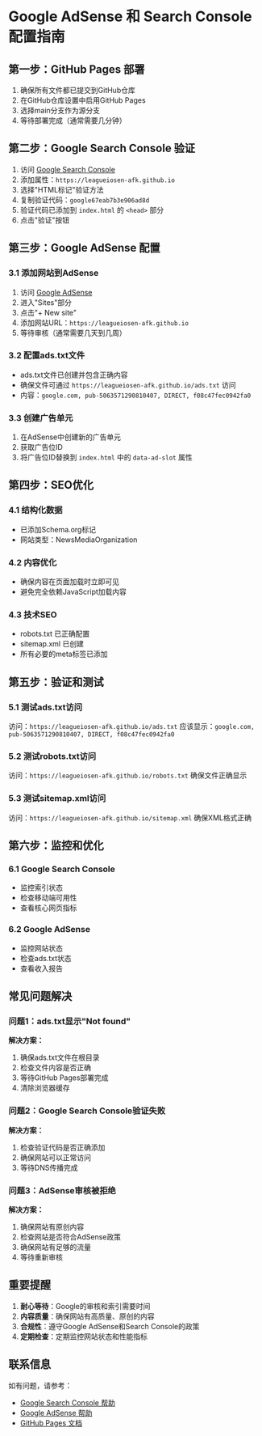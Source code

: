 # Google AdSense 和 Search Console 配置指南

## 第一步：GitHub Pages 部署

1. 确保所有文件都已提交到GitHub仓库
2. 在GitHub仓库设置中启用GitHub Pages
3. 选择main分支作为源分支
4. 等待部署完成（通常需要几分钟）

## 第二步：Google Search Console 验证

1. 访问 [Google Search Console](https://search.google.com/search-console)
2. 添加属性：`https://leagueiosen-afk.github.io`
3. 选择"HTML标记"验证方法
4. 复制验证代码：`google67eab7b3e906ad8d`
5. 验证代码已添加到 `index.html` 的 `<head>` 部分
6. 点击"验证"按钮

## 第三步：Google AdSense 配置

### 3.1 添加网站到AdSense
1. 访问 [Google AdSense](https://adsense.google.com)
2. 进入"Sites"部分
3. 点击"+ New site"
4. 添加网站URL：`https://leagueiosen-afk.github.io`
5. 等待审核（通常需要几天到几周）

### 3.2 配置ads.txt文件
- ads.txt文件已创建并包含正确内容
- 确保文件可通过 `https://leagueiosen-afk.github.io/ads.txt` 访问
- 内容：`google.com, pub-5063571290810407, DIRECT, f08c47fec0942fa0`

### 3.3 创建广告单元
1. 在AdSense中创建新的广告单元
2. 获取广告位ID
3. 将广告位ID替换到 `index.html` 中的 `data-ad-slot` 属性

## 第四步：SEO优化

### 4.1 结构化数据
- 已添加Schema.org标记
- 网站类型：NewsMediaOrganization

### 4.2 内容优化
- 确保内容在页面加载时立即可见
- 避免完全依赖JavaScript加载内容

### 4.3 技术SEO
- robots.txt 已正确配置
- sitemap.xml 已创建
- 所有必要的meta标签已添加

## 第五步：验证和测试

### 5.1 测试ads.txt访问
访问：`https://leagueiosen-afk.github.io/ads.txt`
应该显示：`google.com, pub-5063571290810407, DIRECT, f08c47fec0942fa0`

### 5.2 测试robots.txt访问
访问：`https://leagueiosen-afk.github.io/robots.txt`
确保文件正确显示

### 5.3 测试sitemap.xml访问
访问：`https://leagueiosen-afk.github.io/sitemap.xml`
确保XML格式正确

## 第六步：监控和优化

### 6.1 Google Search Console
- 监控索引状态
- 检查移动端可用性
- 查看核心网页指标

### 6.2 Google AdSense
- 监控网站状态
- 检查ads.txt状态
- 查看收入报告

## 常见问题解决

### 问题1：ads.txt显示"Not found"
**解决方案：**
1. 确保ads.txt文件在根目录
2. 检查文件内容是否正确
3. 等待GitHub Pages部署完成
4. 清除浏览器缓存

### 问题2：Google Search Console验证失败
**解决方案：**
1. 检查验证代码是否正确添加
2. 确保网站可以正常访问
3. 等待DNS传播完成

### 问题3：AdSense审核被拒绝
**解决方案：**
1. 确保网站有原创内容
2. 检查网站是否符合AdSense政策
3. 确保网站有足够的流量
4. 等待重新审核

## 重要提醒

1. **耐心等待**：Google的审核和索引需要时间
2. **内容质量**：确保网站有高质量、原创的内容
3. **合规性**：遵守Google AdSense和Search Console的政策
4. **定期检查**：定期监控网站状态和性能指标

## 联系信息

如有问题，请参考：
- [Google Search Console 帮助](https://support.google.com/webmasters/)
- [Google AdSense 帮助](https://support.google.com/adsense/)
- [GitHub Pages 文档](https://pages.github.com/)
